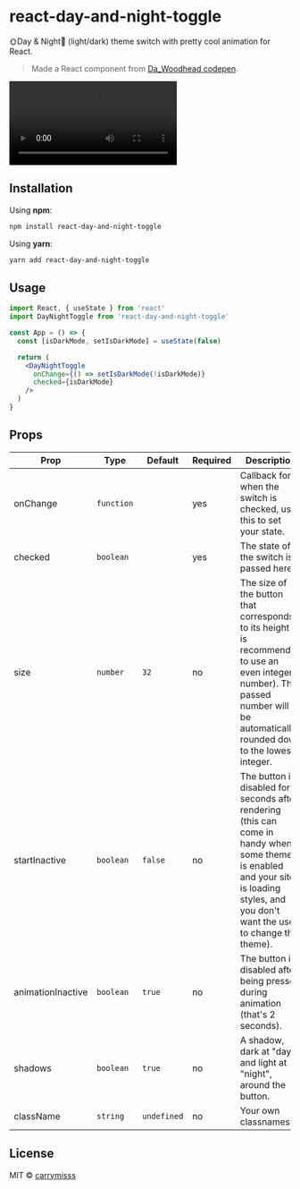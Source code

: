 # react-day-and-night-toggle
🌞Day & Night🌛 (light/dark) theme switch with pretty cool animation for React.
> Made a React component from [Da_Woodhead codepen](https://codepen.io/Da_Woodhead/pen/VdaBwq "Da_Woodhead codepen").

<video><source src="./video.mov"/></video>

## Installation
Using **npm**:

```bash
npm install react-day-and-night-toggle
```
Using **yarn**:

```bash
yarn add react-day-and-night-toggle
```

## Usage
```jsx
import React, { useState } from 'react'
import DayNightToggle from 'react-day-and-night-toggle'

const App = () => {
  const [isDarkMode, setIsDarkMode] = useState(false)

  return (
    <DayNightToggle
      onChange={() => setIsDarkMode(!isDarkMode)}
      checked={isDarkMode}
    />
  )
}
```

## Props 
| Prop | Type  | Default  | Required | Description |
| ------------ | ------------ | ------------ | ------------ | ------------ |
| onChange | `function` |  | yes | Callback for when the switch is checked, use this to set your state. |
| checked | `boolean` |  | yes | The state of the switch is passed here. |
| size | `number` | `32` | no | The size of the button that corresponds to its height (it is recommended to use an even integer number). The passed number will be automatically rounded down to the lowest integer. |
| startInactive | `boolean` | `false` | no | The button is disabled for 2 seconds after rendering (this can come in handy when some theme is enabled and your site is loading styles, and you don't want the user to change the theme). |
| animationInactive | `boolean` | `true` | no | The button is disabled after being pressed during animation (that's 2 seconds). |
| shadows | `boolean` | `true` | no | A shadow, dark at "day" and light at "night", around the button. |
| className | `string` | `undefined` | no | Your own classnames. |

## License
MIT © [carrymisss](https://github.com/carrymisss)
